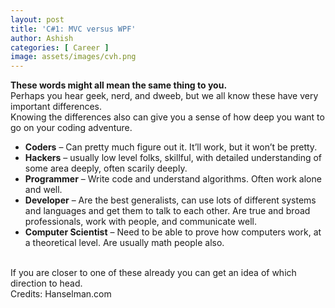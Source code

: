 ```yaml
---
layout: post
title: 'C#1: MVC versus WPF'
author: Ashish
categories: [ Career ]
image: assets/images/cvh.png
---
```

<b>These words might all mean the same thing to you.</b> <br/>Perhaps you hear geek, nerd, and dweeb, but we all know these have very important differences. <br/>Knowing the differences also can give you a sense of how deep you want to go on your coding adventure.<br/>
<ul>
<li><b>Coders</b> – Can pretty much figure out it. It’ll work, but it won’t be pretty.</li>
<li><b>Hackers</b> – usually low level folks, skillful, with detailed understanding of some area deeply, often scarily deeply.</li>
<li><b>Programmer</b> – Write code and understand algorithms. Often work alone and well.</li>
<li><b>Developer</b> – Are the best generalists, can use lots of different systems and languages and get them to talk to each other. Are true and broad professionals, work with people, and communicate well.</li>
<li><b>Computer Scientist</b> – Need to be able to prove how computers work, at a theoretical level. Are usually math people also.</li>
</ul>
<br/>
If you are closer to one of these already you can get an idea of which direction to head.
<br/>
Credits: Hanselman.com
